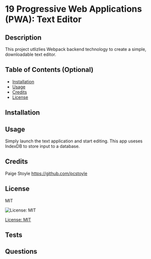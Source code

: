 # 19 Progressive Web Applications (PWA): Text Editor

## Description

This project utlizlies Webpack backend technology to create a simple, downloadable text editor. 

## Table of Contents (Optional)

- [Installation](#installation)
- [Usage](#usage)
- [Credits](#credits)
- [License](#license)

## Installation



## Usage

Simply launch the text application and start editing. This app useses IndexDB to store input to a database. 

## Credits

Paige Stoyle 
https://github.com/pcstoyle

## License 
MIT

![License: MIT](https://img.shields.io/badge/license-mit-green.svg)

[License: MIT](https://www.mit.edu/~amini/LICENSE.md)

## Tests



## Questions